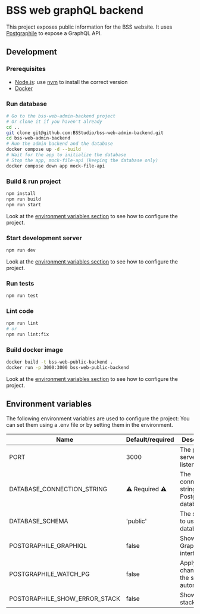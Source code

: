 # BSS web graphQL backend

This project exposes public information for the BSS website.
It uses [Postgraphile][postgraphile] to expose a GraphQL API.

## Development

### Prerequisites

* [Node.js][node]: use [nvm][nvm] to install the correct version
* [Docker][docker]

### Run database
```bash
# Go to the bss-web-admin-backend project
# Or clone it if you haven't already
cd ..
git clone git@github.com:BSStudio/bss-web-admin-backend.git
cd bss-web-admin-backend
# Run the admin backend and the database
docker compose up -d --build
# Wait for the app to initialize the database
# Stop the app, mock-file-api (keeping the database only)
docker compose down app mock-file-api
```

### Build & run project

```bash
npm install
npm run build
npm run start
```

Look at the [environment variables section][env] to see how to configure the project.

### Start development server

```bash
npm run dev
```

Look at the [environment variables section][env] to see how to configure the project.

### Run tests

```bash
npm run test
```

### Lint code

```bash
npm run lint
# or
npm run lint:fix
```

### Build docker image

```bash
docker build -t bss-web-public-backend .
docker run -p 3000:3000 bss-web-public-backend
```

Look at the [environment variables section][env] to see how to configure the project.

## Environment variables

The following environment variables are used to configure the project:
You can set them using a .env file or by setting them in the environment.

| Name                          | Default/required | Description                                    |
|-------------------------------|------------------|------------------------------------------------|
| PORT                          | 3000             | The port the server listens on                 |
| DATABASE_CONNECTION_STRING    | ⚠️️ Required ⚠️  | The connection string to the Postgres database |
| DATABASE_SCHEMA               | 'public'         | The schema to use in the database              |
| POSTGRAPHILE_GRAPHIQL         | false            | Show GraphiQL interface                        |
| POSTGRAPHILE_WATCH_PG         | false            | Apply changes to the schema automatically      |
| POSTGRAPHILE_SHOW_ERROR_STACK | false            | Show error stack traces                        |

[postgraphile]: https://www.graphile.org/postgraphile/ "Postgraphile website"

[node]: https://nodejs.org/ "Node.js website"

[nvm]: https://github.com/nvm-sh/nvm "nvm GitHub repository"

[docker]: https://www.docker.com/ "Docker website"

[env]: #environment-variables "Environment variables section"
